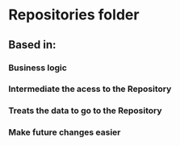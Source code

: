 # Repositories folder

## Based in:
### Business logic
### Intermediate the acess to the Repository
### Treats the data to go to the Repository
### Make future changes easier
